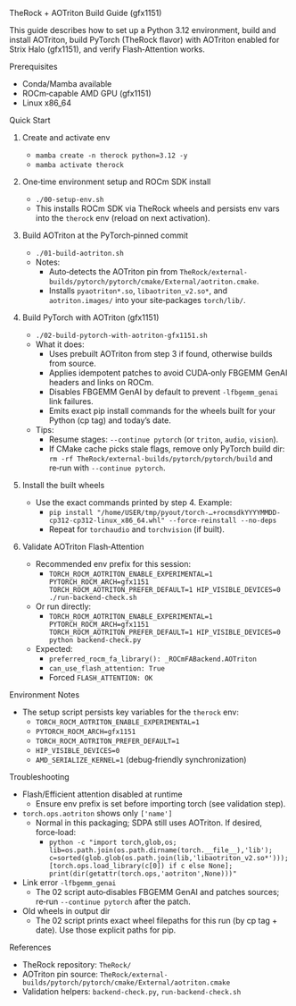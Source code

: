 TheRock + AOTriton Build Guide (gfx1151)

This guide describes how to set up a Python 3.12 environment, build and install AOTriton, build PyTorch (TheRock flavor) with AOTriton enabled for Strix Halo (gfx1151), and verify Flash‑Attention works.

Prerequisites
- Conda/Mamba available
- ROCm‑capable AMD GPU (gfx1151)
- Linux x86_64

Quick Start
1) Create and activate env
   - `mamba create -n therock python=3.12 -y`
   - `mamba activate therock`

2) One‑time environment setup and ROCm SDK install
   - `./00-setup-env.sh`
   - This installs ROCm SDK via TheRock wheels and persists env vars into the `therock` env (reload on next activation).

3) Build AOTriton at the PyTorch‑pinned commit
   - `./01-build-aotriton.sh`
   - Notes:
     - Auto‑detects the AOTriton pin from `TheRock/external-builds/pytorch/pytorch/cmake/External/aotriton.cmake`.
     - Installs `pyaotriton*.so`, `libaotriton_v2.so*`, and `aotriton.images/` into your site‑packages `torch/lib/`.

4) Build PyTorch with AOTriton (gfx1151)
   - `./02-build-pytorch-with-aotriton-gfx1151.sh`
   - What it does:
     - Uses prebuilt AOTriton from step 3 if found, otherwise builds from source.
     - Applies idempotent patches to avoid CUDA‑only FBGEMM GenAI headers and links on ROCm.
     - Disables FBGEMM GenAI by default to prevent `-lfbgemm_genai` link failures.
     - Emits exact pip install commands for the wheels built for your Python (cp tag) and today’s date.
   - Tips:
     - Resume stages: `--continue pytorch` (or `triton`, `audio`, `vision`).
     - If CMake cache picks stale flags, remove only PyTorch build dir: `rm -rf TheRock/external-builds/pytorch/pytorch/build` and re‑run with `--continue pytorch`.

5) Install the built wheels
   - Use the exact commands printed by step 4. Example:
     - `pip install "/home/USER/tmp/pyout/torch-…+rocmsdkYYYYMMDD-cp312-cp312-linux_x86_64.whl" --force-reinstall --no-deps`
     - Repeat for `torchaudio` and `torchvision` (if built).

6) Validate AOTriton Flash‑Attention
   - Recommended env prefix for this session:
     - `TORCH_ROCM_AOTRITON_ENABLE_EXPERIMENTAL=1 PYTORCH_ROCM_ARCH=gfx1151 TORCH_ROCM_AOTRITON_PREFER_DEFAULT=1 HIP_VISIBLE_DEVICES=0 ./run-backend-check.sh`
   - Or run directly:
     - `TORCH_ROCM_AOTRITON_ENABLE_EXPERIMENTAL=1 PYTORCH_ROCM_ARCH=gfx1151 TORCH_ROCM_AOTRITON_PREFER_DEFAULT=1 HIP_VISIBLE_DEVICES=0 python backend-check.py`
   - Expected:
     - `preferred_rocm_fa_library(): _ROCmFABackend.AOTriton`
     - `can_use_flash_attention: True`
     - Forced `FLASH_ATTENTION: OK`

Environment Notes
- The setup script persists key variables for the `therock` env:
  - `TORCH_ROCM_AOTRITON_ENABLE_EXPERIMENTAL=1`
  - `PYTORCH_ROCM_ARCH=gfx1151`
  - `TORCH_ROCM_AOTRITON_PREFER_DEFAULT=1`
  - `HIP_VISIBLE_DEVICES=0`
  - `AMD_SERIALIZE_KERNEL=1` (debug‑friendly synchronization)

Troubleshooting
- Flash/Efficient attention disabled at runtime
  - Ensure env prefix is set before importing torch (see validation step).
- `torch.ops.aotriton` shows only `['name']`
  - Normal in this packaging; SDPA still uses AOTriton. If desired, force‑load:
    - `python -c "import torch,glob,os; lib=os.path.join(os.path.dirname(torch.__file__),'lib'); c=sorted(glob.glob(os.path.join(lib,'libaotriton_v2.so*'))); [torch.ops.load_library(c[0]) if c else None]; print(dir(getattr(torch.ops,'aotriton',None)))"`
- Link error `-lfbgemm_genai`
  - The 02 script auto‑disables FBGEMM GenAI and patches sources; re‑run `--continue pytorch` after the patch.
- Old wheels in output dir
  - The 02 script prints exact wheel filepaths for this run (by cp tag + date). Use those explicit paths for pip.

References
- TheRock repository: `TheRock/`
- AOTriton pin source: `TheRock/external-builds/pytorch/pytorch/cmake/External/aotriton.cmake`
- Validation helpers: `backend-check.py`, `run-backend-check.sh`
